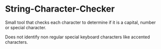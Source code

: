 # String-Character-Checker
Small tool that checks each character to determine if it is a capital, number or special character.

Does not identify non regular special keyboard characters like accented characters.
